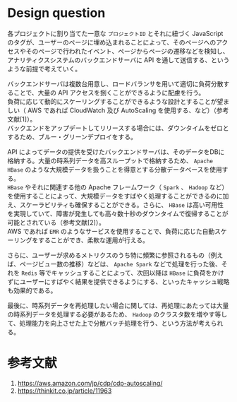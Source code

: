 # Design question

各プロジェクトに割り当てた一意な `プロジェクトID` とそれに紐づく JavaScript のタグが、ユーザーのページに埋め込まれることによって、そのページへのアクセスやそのページで行われたイベント、ページからページの遷移などを検知し、アナリティクスシステムのバックエンドサーバに API を通して送信する、というような前提で考えていく。

バックエンドサーバは複数台用意し、ロードバランサを用いて適切に負荷分散することで、大量の API アクセスを捌くことができるように配慮を行う。  
負荷に応じて動的にスケーリングすることができるような設計とすることが望ましい（ AWS であれば CloudWatch 及び AutoScaling を使用する、など）（参考文献[1]）。  
バックエンドをアップデートしてリリースする場合には、ダウンタイムをゼロとするため、ブルー・グリーンデプロイをする。

API によってデータの提供を受けたバックエンドサーバは、そのデータをDBに格納する。大量の時系列データを高スループットで格納するため、 `Apache HBase` のような大規模データを扱うことを得意とする分散データベースを使用する。  
`HBase` やそれに関連する他の Apache フレームワーク（ `Spark` 、 `Hadoop` など）を使用することによって、大規模データをすばやく処理することができるのに加え、スケーラビリティも確保することができる。さらに、 `HBase` は高い可用性を実現していて、障害が発生しても高々数十秒のダウンタイムで復帰することが可能とされている（参考文献[2]）。  
AWS であれば `EMR` のようなサービスを使用することで、負荷に応じた自動スケーリングをすることができ、柔軟な運用が行える。

さらに、ユーザーが求めるメトリクスのうち特に頻繁に参照されるもの（例えば、ページビュー数の推移）などは、 `Apache Spark` などで処理を行った後、それを `Redis` 等でキャッシュすることによって、次回以降は `HBase` に負荷をかけずにユーザーにすばやく結果を提供できるようにする、といったキャッシュ戦略も効果的である。

最後に、時系列データを再処理したい場合に関しては、再処理にあたっては大量の時系列データを処理する必要があるため、 `Hadoop` のクラスタ数を増やす等して、処理能力を向上させた上で分散バッチ処理を行う、という方法が考えられる。

# 参考文献

1. https://aws.amazon.com/jp/cdp/cdp-autoscaling/
2. https://thinkit.co.jp/article/11963
